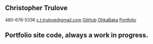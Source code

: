 ## Christopher Trulove
480-678-5336
c.t.trulove@gmail.com
[GitHub](https://github.com/OhkaBaka)
[OhkaBaka](https://bsky.app/profile/ohkabaka.bsky.social)
[Portfolio](http://code.trulove.cc)

## Portfolio site code, always a work in progress.
